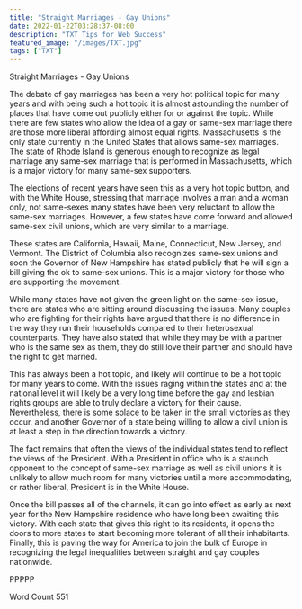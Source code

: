 ```yaml
---
title: "Straight Marriages - Gay Unions"
date: 2022-01-22T03:28:37-08:00
description: "TXT Tips for Web Success"
featured_image: "/images/TXT.jpg"
tags: ["TXT"]
---
```


Straight Marriages - Gay Unions

The debate of gay marriages has been a very hot political topic for many years and with being such a hot topic it is almost astounding the number of places that have come out publicly either for or against the topic.  While there are few states who allow the idea of a gay or same-sex marriage there are those more liberal affording almost equal rights.  Massachusetts is the only state currently in the United States that allows same-sex marriages.  The state of Rhode Island is generous enough to recognize as legal marriage any same-sex marriage that is performed in Massachusetts, which is a major victory for many same-sex supporters.

The elections of recent years have seen this as a very hot topic button, and with the White House, stressing that marriage involves a man and a woman only, not same-sexes many states have been very reluctant to allow the same-sex marriages. However, a few states have come forward and allowed same-sex civil unions, which are very similar to a marriage. 

These states are California, Hawaii, Maine, Connecticut, New Jersey, and Vermont.  The District of Columbia also recognizes same-sex unions and soon the Governor of New Hampshire has stated publicly that he will sign a bill giving the ok to same-sex unions.  This is a major victory for those who are supporting the movement.  

While many states have not given the green light on the same-sex issue, there are states who are sitting around discussing the issues.  Many couples who are fighting for their rights have argued that there is no difference in the way they run their households compared to their heterosexual counterparts.  They have also stated that while they may be with a partner who is the same sex as them, they do still love their partner and should have the right to get married.  

This has always been a hot topic, and likely will continue to be a hot topic for many years to come.  With the issues raging within the states and at the national level it will likely be a very long time before the gay and lesbian rights groups are able to truly declare a victory for their cause.  Nevertheless, there is some solace to be taken in the small victories as they occur, and another Governor of a state being willing to allow a civil union is at least a step in the direction towards a victory.  

The fact remains that often the views of the individual states tend to reflect the views of the President.  With a President in office who is a staunch opponent to the concept of same-sex marriage as well as civil unions it is unlikely to allow much room for many victories until a more accommodating, or rather liberal, President is in the White House.  

Once the bill passes all of the channels, it can go into effect as early as next year for the New Hampshire residence who have long been awaiting this victory.  With each state that gives this right to its residents, it opens the doors to more states to start becoming more tolerant of all their inhabitants.  Finally, this is paving the way for America to join the bulk of Europe in recognizing the legal inequalities between straight and gay couples nationwide.

PPPPP

Word Count 551

